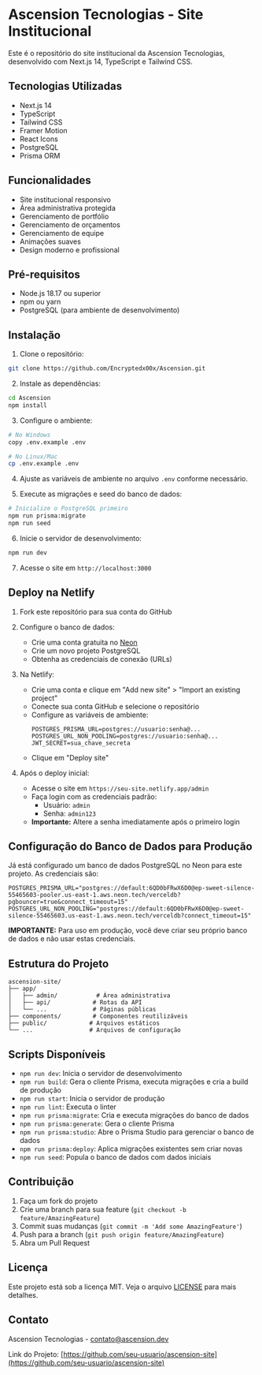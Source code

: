 # Ascension Tecnologias - Site Institucional

Este é o repositório do site institucional da Ascension Tecnologias, desenvolvido com Next.js 14, TypeScript e Tailwind CSS.

## Tecnologias Utilizadas

- Next.js 14
- TypeScript
- Tailwind CSS
- Framer Motion
- React Icons
- PostgreSQL
- Prisma ORM

## Funcionalidades

- Site institucional responsivo
- Área administrativa protegida
- Gerenciamento de portfólio
- Gerenciamento de orçamentos
- Gerenciamento de equipe
- Animações suaves
- Design moderno e profissional

## Pré-requisitos

- Node.js 18.17 ou superior
- npm ou yarn
- PostgreSQL (para ambiente de desenvolvimento)

## Instalação

1. Clone o repositório:
```bash
git clone https://github.com/Encryptedx00x/Ascension.git
```

2. Instale as dependências:
```bash
cd Ascension
npm install
```

3. Configure o ambiente:
```bash
# No Windows
copy .env.example .env

# No Linux/Mac
cp .env.example .env
```

4. Ajuste as variáveis de ambiente no arquivo `.env` conforme necessário.

5. Execute as migrações e seed do banco de dados:
```bash
# Inicialize o PostgreSQL primeiro
npm run prisma:migrate
npm run seed
```

6. Inicie o servidor de desenvolvimento:
```bash
npm run dev
```

7. Acesse o site em `http://localhost:3000`

## Deploy na Netlify

1. Fork este repositório para sua conta do GitHub

2. Configure o banco de dados:
   - Crie uma conta gratuita no [Neon](https://neon.tech/)
   - Crie um novo projeto PostgreSQL
   - Obtenha as credenciais de conexão (URLs)

3. Na Netlify:
   - Crie uma conta e clique em "Add new site" > "Import an existing project"
   - Conecte sua conta GitHub e selecione o repositório
   - Configure as variáveis de ambiente:
     ```
     POSTGRES_PRISMA_URL=postgres://usuario:senha@...
     POSTGRES_URL_NON_POOLING=postgres://usuario:senha@...
     JWT_SECRET=sua_chave_secreta
     ```
   - Clique em "Deploy site"

4. Após o deploy inicial:
   - Acesse o site em `https://seu-site.netlify.app/admin`
   - Faça login com as credenciais padrão:
     - Usuário: `admin`
     - Senha: `admin123`
   - **Importante:** Altere a senha imediatamente após o primeiro login

## Configuração do Banco de Dados para Produção

Já está configurado um banco de dados PostgreSQL no Neon para este projeto. As credenciais são:

```
POSTGRES_PRISMA_URL="postgres://default:6QD0bFRwX6D0@ep-sweet-silence-55465603-pooler.us-east-1.aws.neon.tech/verceldb?pgbouncer=true&connect_timeout=15"
POSTGRES_URL_NON_POOLING="postgres://default:6QD0bFRwX6D0@ep-sweet-silence-55465603.us-east-1.aws.neon.tech/verceldb?connect_timeout=15"
```

**IMPORTANTE:** Para uso em produção, você deve criar seu próprio banco de dados e não usar estas credenciais.

## Estrutura do Projeto

```
ascension-site/
├── app/
│   ├── admin/           # Área administrativa
│   ├── api/            # Rotas da API
│   └── ...             # Páginas públicas
├── components/         # Componentes reutilizáveis
├── public/            # Arquivos estáticos
└── ...                # Arquivos de configuração
```

## Scripts Disponíveis

- `npm run dev`: Inicia o servidor de desenvolvimento
- `npm run build`: Gera o cliente Prisma, executa migrações e cria a build de produção
- `npm run start`: Inicia o servidor de produção
- `npm run lint`: Executa o linter
- `npm run prisma:migrate`: Cria e executa migrações do banco de dados
- `npm run prisma:generate`: Gera o cliente Prisma
- `npm run prisma:studio`: Abre o Prisma Studio para gerenciar o banco de dados
- `npm run prisma:deploy`: Aplica migrações existentes sem criar novas
- `npm run seed`: Popula o banco de dados com dados iniciais

## Contribuição

1. Faça um fork do projeto
2. Crie uma branch para sua feature (`git checkout -b feature/AmazingFeature`)
3. Commit suas mudanças (`git commit -m 'Add some AmazingFeature'`)
4. Push para a branch (`git push origin feature/AmazingFeature`)
5. Abra um Pull Request

## Licença

Este projeto está sob a licença MIT. Veja o arquivo [LICENSE](LICENSE) para mais detalhes.

## Contato

Ascension Tecnologias - [contato@ascension.dev](mailto:contato@ascension.dev)

Link do Projeto: [https://github.com/seu-usuario/ascension-site](https://github.com/seu-usuario/ascension-site)
